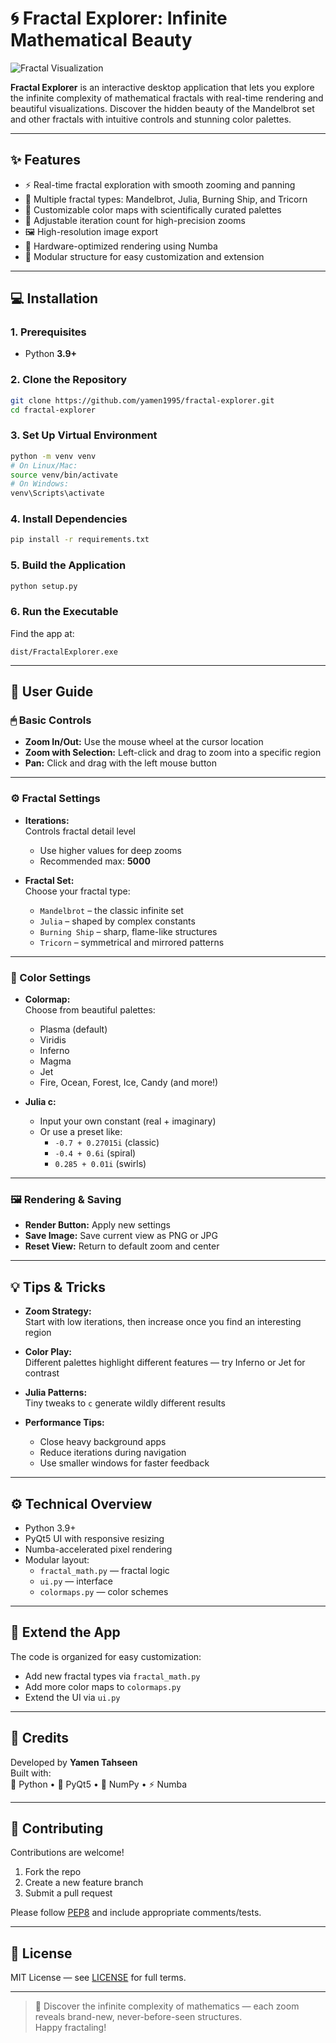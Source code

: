 
# 🌀 Fractal Explorer: Infinite Mathematical Beauty

![Fractal Visualization](fractal_explorer/fractal_explorer/resources/Screenshot.png)

**Fractal Explorer** is an interactive desktop application that lets you explore the infinite complexity of mathematical fractals with real-time rendering and beautiful visualizations. Discover the hidden beauty of the Mandelbrot set and other fractals with intuitive controls and stunning color palettes.

---

## ✨ Features

- ⚡ Real-time fractal exploration with smooth zooming and panning  
- 🔄 Multiple fractal types: Mandelbrot, Julia, Burning Ship, and Tricorn  
- 🎨 Customizable color maps with scientifically curated palettes  
- 🧮 Adjustable iteration count for high-precision zooms  
- 🖼️ High-resolution image export  
- 🧠 Hardware-optimized rendering using Numba  
- 🧩 Modular structure for easy customization and extension  

---

## 💻 Installation

### 1. Prerequisites

- Python **3.9+**

### 2. Clone the Repository

```bash
git clone https://github.com/yamen1995/fractal-explorer.git
cd fractal-explorer
```

### 3. Set Up Virtual Environment

```bash
python -m venv venv
# On Linux/Mac:
source venv/bin/activate
# On Windows:
venv\Scripts\activate
```

### 4. Install Dependencies

```bash
pip install -r requirements.txt
```

### 5. Build the Application

```bash
python setup.py
```

### 6. Run the Executable

Find the app at:

```
dist/FractalExplorer.exe
```

---

## 📖 User Guide

### 🖱 Basic Controls

- **Zoom In/Out:** Use the mouse wheel at the cursor location  
- **Zoom with Selection:** Left-click and drag to zoom into a specific region  
- **Pan:** Click and drag with the left mouse button  

---

### ⚙️ Fractal Settings

- **Iterations:**  
  Controls fractal detail level  
  - Use higher values for deep zooms  
  - Recommended max: **5000**

- **Fractal Set:**  
  Choose your fractal type:  
  - `Mandelbrot` – the classic infinite set  
  - `Julia` – shaped by complex constants  
  - `Burning Ship` – sharp, flame-like structures  
  - `Tricorn` – symmetrical and mirrored patterns  

---

### 🎨 Color Settings

- **Colormap:**  
  Choose from beautiful palettes:
  - Plasma (default)
  - Viridis
  - Inferno
  - Magma
  - Jet
  - Fire, Ocean, Forest, Ice, Candy (and more!)

- **Julia c:**  
  - Input your own constant (real + imaginary)
  - Or use a preset like:
    - `-0.7 + 0.27015i` (classic)
    - `-0.4 + 0.6i` (spiral)
    - `0.285 + 0.01i` (swirls)

---

### 🖼️ Rendering & Saving

- **Render Button:** Apply new settings  
- **Save Image:** Save current view as PNG or JPG  
- **Reset View:** Return to default zoom and center  

---

## 💡 Tips & Tricks

- **Zoom Strategy:**  
  Start with low iterations, then increase once you find an interesting region

- **Color Play:**  
  Different palettes highlight different features — try Inferno or Jet for contrast

- **Julia Patterns:**  
  Tiny tweaks to `c` generate wildly different results

- **Performance Tips:**  
  - Close heavy background apps  
  - Reduce iterations during navigation  
  - Use smaller windows for faster feedback

---

## ⚙️ Technical Overview

- Python 3.9+  
- PyQt5 UI with responsive resizing  
- Numba-accelerated pixel rendering  
- Modular layout:  
  - `fractal_math.py` — fractal logic  
  - `ui.py` — interface  
  - `colormaps.py` — color schemes  

---

## 🧩 Extend the App

The code is organized for easy customization:
- Add new fractal types via `fractal_math.py`
- Add more color maps to `colormaps.py`
- Extend the UI via `ui.py`

---

## 🏁 Credits

Developed by **Yamen Tahseen**  
Built with:  
🧠 Python • 🎨 PyQt5 • 🔢 NumPy • ⚡ Numba

---

## 🤝 Contributing

Contributions are welcome!

1. Fork the repo  
2. Create a new feature branch  
3. Submit a pull request

Please follow [PEP8](https://peps.python.org/pep-0008/) and include appropriate comments/tests.

---

## 📄 License

MIT License — see [LICENSE](LICENSE) for full terms.

---

> 🧠 Discover the infinite complexity of mathematics — each zoom reveals brand-new, never-before-seen structures.  
> Happy fractaling!
